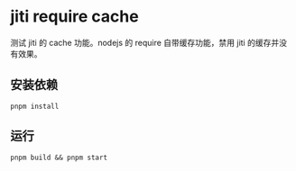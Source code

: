 # jiti require cache

测试 jiti 的 cache 功能。nodejs 的 require 自带缓存功能，禁用 jiti 的缓存并没有效果。


## 安装依赖

```shell
pnpm install
```

## 运行

```shell
pnpm build && pnpm start
```